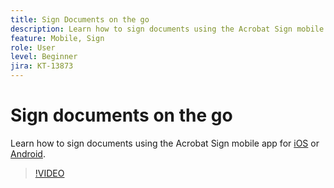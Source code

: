 ```yaml
---
title: Sign Documents on the go
description: Learn how to sign documents using the Acrobat Sign mobile app
feature: Mobile, Sign
role: User
level: Beginner
jira: KT-13873
---
```

# Sign documents on the go

Learn how to sign documents using the Acrobat Sign mobile app for [iOS](https://apps.apple.com/us/app/adobe-sign/id481082197) or [Android](https://play.google.com/store/apps/details?id=com.adobe.echosign&hl=en).

>[!VIDEO](https://video.tv.adobe.com/v/3423957?quality=12&learn=on&hidetitle=true)
